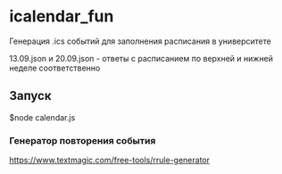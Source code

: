# icalendar_fun
Генерация .ics событий для заполнения расписания в университете

13.09.json и 20.09.json - ответы с расписанием по верхней и нижней неделе соответственно

## Запуск
$node calendar.js

### Генератор повторения события
https://www.textmagic.com/free-tools/rrule-generator

